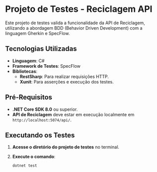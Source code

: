 # Projeto de Testes - Reciclagem API

Este projeto de testes valida a funcionalidade da API de Reciclagem, utilizando a abordagem BDD (Behavior Driven Development) com a linguagem Gherkin e SpecFlow.

## Tecnologias Utilizadas

- **Linguagem**: C#
- **Framework de Testes**: SpecFlow
- **Bibliotecas**:
  - **RestSharp**: Para realizar requisições HTTP.
  - **Xunit**: Para asserções e execução dos testes.

## Pré-Requisitos

- **.NET Core SDK 8.0** ou superior.
- **API de Reciclagem** deve estar em execução localmente em `http://localhost:5074/api/`.

## Executando os Testes

1. **Acesse o diretório do projeto de testes** no terminal.

2. **Execute o comando**:

   ```bash
   dotnet test
